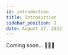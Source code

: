 ```yaml
---
id: introduction
title: Introduction 
sidebar_position: 1
date: August 17, 2022
---
```


Coming soon... 🏃🏻‍♂️
